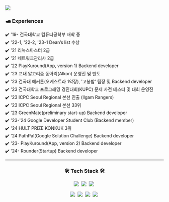 
<img src="https://capsule-render.vercel.app/api?type=waving&color=BDBDC8&height=100&section=header" />
<h3> 🛥️ Experiences </h3>

✔️ '19- 건국대학교 컴퓨터공학부 재학 중 <br>
✔️ '22-1, '22-2, '23-1 Dean’s list 수상 <br>
✔️ '21 리눅스마스터 2급 <br>
✔️ '21 네트워크관리사 2급 <br>
✔️ '22 PlayKuround(App, version 1) Backend developer <br>
✔️ '23 교내 알고리즘 동아리(Alkon) 운영진 및 멘토 <br>
✔️ '23 건국대 해커톤(오케스트라 1악장), '고봉밥' 팀장 및 Backend developer <br>
✔️ '23 건국대학교 프로그래밍 경진대회(KUPC) 문제 사전 테스터 및 대회 운영진 <br>
✔️ '23 ICPC Seoul Regional 본선 진출 (Ilgam Rangers) <br>
✔️ '23 ICPC Seoul Regional 본선 33위 <br>
✔️ '23 GreenMate(preliminary start-up) Backend developer <br>
✔️ '23-'24 Google Developer Student Club (Backend member) <br>
✔️ '24 HULT PRIZE KONKUK 3위 <br>
✔️ '24 PathPal(Google Solution Challenge) Backend developer <br>
✔️ '23- PlayKuround(App, version 2) Backend developer <br>
✔️ '24- Rounder(Startup) Backend developer <br>

---

<h3 align="center">🛠 Tech Stack 🛠</h3>

<p align="center">
  <img src="https://img.shields.io/badge/Spring-6DB33F?style=flat-square&logo=spring&logoColor=white"/></a>&nbsp
  <img src="https://img.shields.io/badge/Thymeleaf-005F0F?style=flat-square&logo=Thymeleaf&logoColor=white"/></a>&nbsp
  <img src="https://img.shields.io/badge/Hibernate-59666C?style=flat-square&logo=Hibernate&Color=white"/></a>&nbsp
</p>

<p align="center">
  <a href="https://redcarrot1.github.io"><img src="https://img.shields.io/badge/Tech%20Blog-181717?style=flat&logo=github&logoColor=white&link=https://redcarrot1.github.io"/></a>&nbsp
  <a href="https://velog.io/@gmtmoney2357"><img src="https://img.shields.io/badge/Tech%20Blog-11B48A?style=flat&logo=Vimeo&logoColor=white&link=https://velog.io/@gmtmoney2357"/></a>&nbsp
  <a href="mailto:hsk4991149@naver.com"><img src="https://img.shields.io/badge/Email-EA4335?style=flat&logo=Gmail&logoColor=white&link=hsk4991149@naver.com"/></a>&nbsp
  <a href="https://solved.ac/profile/gmtmoney2357"><img src="http://mazassumnida.wtf/api/mini/generate_badge?boj=gmtmoney2357"/></a>&nbsp
</p>
